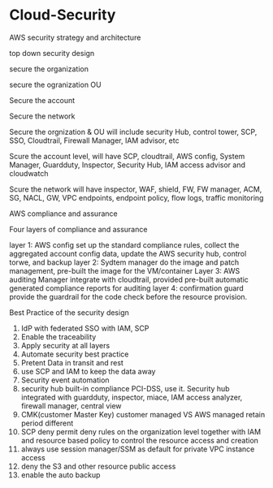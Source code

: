 # Cloud-Security

AWS security strategy and architecture 

top down security design

secure the organization

secure the ogranization OU

Secure the account

Secure the network

Secure the orgnization & OU will include security Hub, control tower, SCP, SSO, Cloudtrail, Firewall Manager, IAM advisor, etc

Scure the account level, will have SCP, cloudtrail, AWS config, System Manager, Guardduty, Inspector, Security Hub, IAM access advisor and cloudwatch

Scure the network will have inspector, WAF, shield, FW, FW manager, ACM, SG, NACL, GW, VPC endpoints, endpoint policy, flow logs, traffic monitoring


AWS compliance and assurance

Four layers of compliance and assurance

layer 1: AWS config set up the standard compliance rules, collect the aggregated account config data, update the AWS security hub, control torwe, and backup 
layer 2: Sydtem manager do the image and patch management, pre-built the image for the VM/container
Layer 3: AWS auditing Manager integrate with cloudtrail, provided pre-built automatic generated compliance reports for auditing
layer 4: confirmation guard provide the guardrail for the code check before the resource provision. 


Best Practice of the security design

1. IdP with federated SSO with IAM, SCP 
2. Enable the traceability 
3. Apply security at all layers
4. Automate security best practice
5. Pretent Data in transit and rest
6. use SCP and IAM to keep the data away
7. Security event automation 
8. security hub built-in compliance PCI-DSS, use it. Security hub integrated with guardduty, inspector, miace, IAM access analyzer, firewall manager, central view
9. CMK(customer Master Key) customer managed VS AWS managed retain period different
10. SCP deny permit deny rules on the organization level together with IAM and resource based policy to control the resource access and creation
11. always use session manager/SSM as default for private VPC instance access
12. deny the S3 and other resource public access
13. enable the auto backup 


